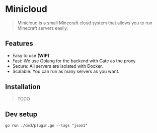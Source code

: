 # Minicloud

> Minicloud is a small Minecraft cloud system that allows you to run Minecraft servers easily.

## Features

- Easy to use **(WIP)**
- Fast: We use Golang for the backend with Gate as the proxy.
- Secure: All servers are isolated with Docker.
- Scalable: You can run as many servers as you want.

## Installation

> TODO

## Dev setup

```
go run ./cmd/plugin.go --tags "json1"
```
